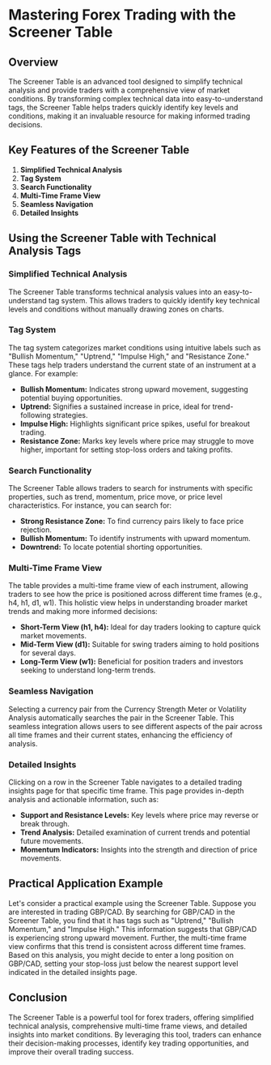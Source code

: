 # Mastering Forex Trading with the Screener Table

## Overview
The Screener Table is an advanced tool designed to simplify technical analysis and provide traders with a comprehensive view of market conditions. By transforming complex technical data into easy-to-understand tags, the Screener Table helps traders quickly identify key levels and conditions, making it an invaluable resource for making informed trading decisions.

## Key Features of the Screener Table

1. **Simplified Technical Analysis**
2. **Tag System**
3. **Search Functionality**
4. **Multi-Time Frame View**
5. **Seamless Navigation**
6. **Detailed Insights**

## Using the Screener Table with Technical Analysis Tags

### Simplified Technical Analysis
The Screener Table transforms technical analysis values into an easy-to-understand tag system. This allows traders to quickly identify key technical levels and conditions without manually drawing zones on charts. 

### Tag System
The tag system categorizes market conditions using intuitive labels such as "Bullish Momentum," "Uptrend," "Impulse High," and "Resistance Zone." These tags help traders understand the current state of an instrument at a glance. For example:
- **Bullish Momentum:** Indicates strong upward movement, suggesting potential buying opportunities.
- **Uptrend:** Signifies a sustained increase in price, ideal for trend-following strategies.
- **Impulse High:** Highlights significant price spikes, useful for breakout trading.
- **Resistance Zone:** Marks key levels where price may struggle to move higher, important for setting stop-loss orders and taking profits.

### Search Functionality
The Screener Table allows traders to search for instruments with specific properties, such as trend, momentum, price move, or price level characteristics. For instance, you can search for:
- **Strong Resistance Zone:** To find currency pairs likely to face price rejection.
- **Bullish Momentum:** To identify instruments with upward momentum.
- **Downtrend:** To locate potential shorting opportunities.

### Multi-Time Frame View
The table provides a multi-time frame view of each instrument, allowing traders to see how the price is positioned across different time frames (e.g., h4, h1, d1, w1). This holistic view helps in understanding broader market trends and making more informed decisions:
- **Short-Term View (h1, h4):** Ideal for day traders looking to capture quick market movements.
- **Mid-Term View (d1):** Suitable for swing traders aiming to hold positions for several days.
- **Long-Term View (w1):** Beneficial for position traders and investors seeking to understand long-term trends.

### Seamless Navigation
Selecting a currency pair from the Currency Strength Meter or Volatility Analysis automatically searches the pair in the Screener Table. This seamless integration allows users to see different aspects of the pair across all time frames and their current states, enhancing the efficiency of analysis.

### Detailed Insights
Clicking on a row in the Screener Table navigates to a detailed trading insights page for that specific time frame. This page provides in-depth analysis and actionable information, such as:
- **Support and Resistance Levels:** Key levels where price may reverse or break through.
- **Trend Analysis:** Detailed examination of current trends and potential future movements.
- **Momentum Indicators:** Insights into the strength and direction of price movements.

## Practical Application Example
Let's consider a practical example using the Screener Table. Suppose you are interested in trading GBP/CAD. By searching for GBP/CAD in the Screener Table, you find that it has tags such as "Uptrend," "Bullish Momentum," and "Impulse High." This information suggests that GBP/CAD is experiencing strong upward movement. Further, the multi-time frame view confirms that this trend is consistent across different time frames. Based on this analysis, you might decide to enter a long position on GBP/CAD, setting your stop-loss just below the nearest support level indicated in the detailed insights page.

## Conclusion
The Screener Table is a powerful tool for forex traders, offering simplified technical analysis, comprehensive multi-time frame views, and detailed insights into market conditions. By leveraging this tool, traders can enhance their decision-making processes, identify key trading opportunities, and improve their overall trading success.
